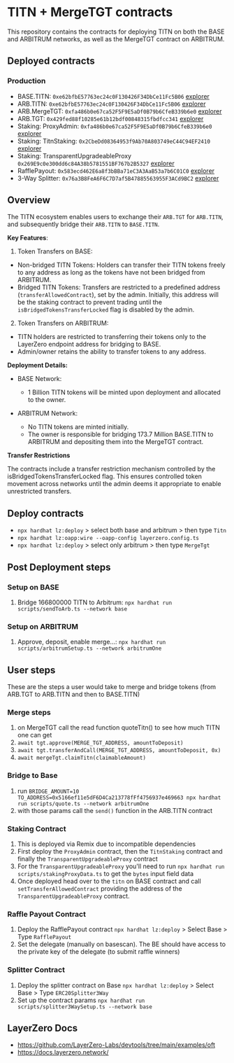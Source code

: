 # TITN + MergeTGT contracts

This repository contains the contracts for deploying TITN on both the BASE and ARBITRUM networks, as well as the MergeTGT contract on ARBITRUM.

## Deployed contracts

### Production

- BASE.TITN: `0xe62bfbE57763ec24c0F130426F34DbCe11Fc5B06` [explorer](https://basescan.org/token/0xe62bfbE57763ec24c0F130426F34DbCe11Fc5B06#code)
- ARB.TITN: `0xe62bfbE57763ec24c0F130426F34DbCe11Fc5B06` [explorer](https://arbiscan.io/token/0xe62bfbE57763ec24c0F130426F34DbCe11Fc5B06#code)
- ARB.MergeTGT: `0xfa486b0e67ca52F5F9E5aDf0B79b6CfeB339b6e0` [explorer](https://arbiscan.io/address/0xfa486b0e67ca52F5F9E5aDf0B79b6CfeB339b6e0#code)
- ARB.TGT: `0x429fed88f10285e61b12bdf00848315fbdfcc341` [explorer](https://arbiscan.io/address/0x429fed88f10285e61b12bdf00848315fbdfcc341#code)
- Staking: ProxyAdmin: `0xfa486b0e67ca52F5F9E5aDf0B79b6CfeB339b6e0` [explorer](https://basescan.org/token/0xfa486b0e67ca52F5F9E5aDf0B79b6CfeB339b6e0#code)
- Staking: TitnStaking: `0x2CbeDd08364953f9Ab70A803749eC44C94EF2410` [explorer](https://basescan.org/token/0x2CbeDd08364953f9Ab70A803749eC44C94EF2410#code)
- Staking: TransparentUpgradeableProxy `0x269E9c0e300dd6c84A38b5781551BF767b2B5327` [explorer](https://basescan.org/token/0x269E9c0e300dd6c84A38b5781551BF767b2B5327#code)
- RafflePayout: `0x583ecd462E6a8f3bBBa71eC3A3AaB53a7b6C01C0` [explorer](https://basescan.org/token/0x583ecd462E6a8f3bBBa71eC3A3AaB53a7b6C01C0#code)
- 3-Way Splitter: `0x76a3B8FeA6F6C7D7af5B47885563955F3ACd9BC2` [explorer](https://basescan.org/token/0x76a3B8FeA6F6C7D7af5B47885563955F3ACd9BC2#code)

## Overview

The TITN ecosystem enables users to exchange their `ARB.TGT` for `ARB.TITN`, and subsequently bridge their `ARB.TITN` to `BASE.TITN`.

**Key Features**:

1. Token Transfers on BASE:

- Non-bridged TITN Tokens: Holders can transfer their TITN tokens freely to any address as long as the tokens have not been bridged from ARBITRUM.
- Bridged TITN Tokens: Transfers are restricted to a predefined address (`transferAllowedContract`), set by the admin. Initially, this address will be the staking contract to prevent trading until the `isBridgedTokensTransferLocked` flag is disabled by the admin.

2. Token Transfers on ARBITRUM:

- TITN holders are restricted to transferring their tokens only to the LayerZero endpoint address for bridging to BASE.
- Admin/owner retains the ability to transfer tokens to any address.

**Deployment Details:**

- BASE Network:

  - 1 Billion TITN tokens will be minted upon deployment and allocated to the owner.

- ARBITRUM Network:
  - No TITN tokens are minted initially.
  - The owner is responsible for bridging 173.7 Million BASE.TITN to ARBITRUM and depositing them into the MergeTGT contract.

**Transfer Restrictions**

The contracts include a transfer restriction mechanism controlled by the isBridgedTokensTransferLocked flag. This ensures controlled token movement across networks until the admin deems it appropriate to enable unrestricted transfers.

## Deploy contracts

- `npx hardhat lz:deploy` > select both base and arbitrum > then type `Titn`
- `npx hardhat lz:oapp:wire --oapp-config layerzero.config.ts`
- `npx hardhat lz:deploy` > select only arbitrum > then type `MergeTgt`

## Post Deployment steps

### Setup on BASE

1. Bridge 166800000 TITN to Arbitrum: `npx hardhat run scripts/sendToArb.ts --network base`

### Setup on ARBITRUM

1. Approve, deposit, enable merge...: `npx hardhat run scripts/arbitrumSetup.ts --network arbitrumOne`

## User steps

These are the steps a user would take to merge and bridge tokens (from ARB.TGT to ARB.TITN and then to BASE.TITN)

### Merge steps

1. on MergeTGT call the read function quoteTitn() to see how much TITN one can get
2. `await tgt.approve(MERGE_TGT_ADDRESS, amountToDeposit)`
3. `await tgt.transferAndCall(MERGE_TGT_ADDRESS, amountToDeposit, 0x)`
4. `await mergeTgt.claimTitn(claimableAmount)`

### Bridge to Base

1. run `BRIDGE_AMOUNT=10 TO_ADDRESS=0x5166ef11e5dF6D4Ca213778fFf4756937e469663 npx hardhat run scripts/quote.ts --network arbitrumOne`
2. with those params call the `send()` function in the ARB.TITN contract

### Staking Contract

1. This is deployed via Remix due to incompatible dependencies
2. First deploy the `ProxyAdmin` contract, then the `TitnStaking` contract and finally the `TransparentUpgradeableProxy` contract
3. For the `TransparentUpgradeableProxy` you'll need to run `npx hardhat run scripts/stakingProxyData.ts` to get the `bytes` input field data
4. Once deployed head over to the `titn` on BASE contract and call `setTransferAllowedContract` providing the address of the `TransparentUpgradeableProxy` contract.

### Raffle Payout Contract

1. Deploy the RafflePayout contract `npx hardhat lz:deploy` > Select Base > Type `RafflePayout`
2. Set the delegate (manually on basescan). The BE should have access to the private key of the delegate (to submit raffle winners)

### Splitter Contract

1. Deploy the splitter contract on Base `npx hardhat lz:deploy` > Select Base > Type `ERC20Splitter3Way`
2. Set up the contract params `npx hardhat run scripts/splitter3WaySetup.ts --network base`

## LayerZero Docs

- https://github.com/LayerZero-Labs/devtools/tree/main/examples/oft
- https://docs.layerzero.network/
